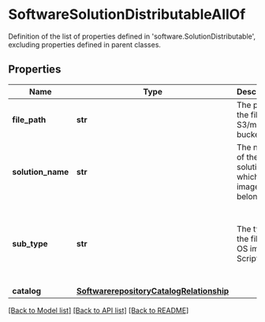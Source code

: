 # SoftwareSolutionDistributableAllOf

Definition of the list of properties defined in 'software.SolutionDistributable', excluding properties defined in parent classes.
## Properties
Name | Type | Description | Notes
------------ | ------------- | ------------- | -------------
**file_path** | **str** | The path of the file in S3/minio bucket. | [optional] [readonly] 
**solution_name** | **str** | The name of the solution in which the image belongs. | [optional] 
**sub_type** | **str** | The type of the file like OS image, Script etc. | [optional]  if omitted the server will use the default value of "osimage"
**catalog** | [**SoftwarerepositoryCatalogRelationship**](SoftwarerepositoryCatalogRelationship.md) |  | [optional] 

[[Back to Model list]](../README.md#documentation-for-models) [[Back to API list]](../README.md#documentation-for-api-endpoints) [[Back to README]](../README.md)


